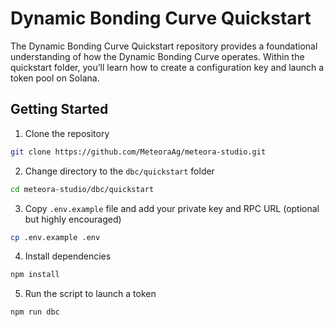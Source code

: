 # Dynamic Bonding Curve Quickstart

The Dynamic Bonding Curve Quickstart repository provides a foundational understanding of how the Dynamic Bonding Curve operates. Within the quickstart folder, you’ll learn how to create a configuration key and launch a token pool on Solana.

## Getting Started

1. Clone the repository

```bash
git clone https://github.com/MeteoraAg/meteora-studio.git
```

2. Change directory to the `dbc/quickstart` folder

```bash
cd meteora-studio/dbc/quickstart
```

3. Copy `.env.example` file and add your private key and RPC URL (optional but highly encouraged)

```bash
cp .env.example .env
```

4. Install dependencies

```bash
npm install
```

5. Run the script to launch a token

```bash
npm run dbc
```
